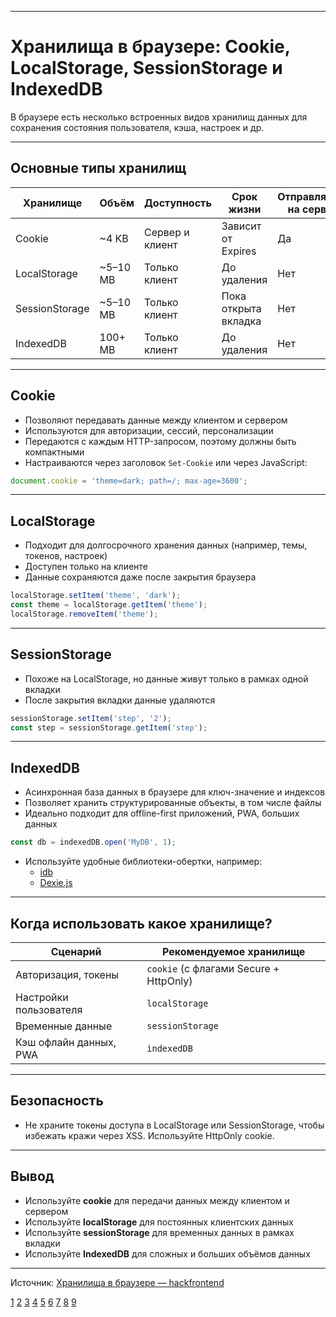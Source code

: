 
---

# Хранилища в браузере: Cookie, LocalStorage, SessionStorage и IndexedDB

В браузере есть несколько встроенных видов хранилищ данных для сохранения состояния пользователя, кэша, настроек и др.

---

## Основные типы хранилищ

| Хранилище      | Объём    | Доступность     | Срок жизни           | Отправляется на сервер | Поддержка    |
| -------------- | -------- | --------------- | -------------------- | ---------------------- | ------------ |
| Cookie         | ~4 KB    | Сервер и клиент | Зависит от Expires   | Да                     | Все браузеры |
| LocalStorage   | ~5–10 MB | Только клиент   | До удаления          | Нет                    | Все браузеры |
| SessionStorage | ~5–10 MB | Только клиент   | Пока открыта вкладка | Нет                    | Все браузеры |
| IndexedDB      | 100+ MB  | Только клиент   | До удаления          | Нет                    | Все браузеры |

---

## Cookie

- Позволяют передавать данные между клиентом и сервером
- Используются для авторизации, сессий, персонализации
- Передаются с каждым HTTP-запросом, поэтому должны быть компактными
- Настраиваются через заголовок `Set-Cookie` или через JavaScript:

```js
document.cookie = 'theme=dark; path=/; max-age=3600';
```

---

## LocalStorage

- Подходит для долгосрочного хранения данных (например, темы, токенов, настроек)
- Доступен только на клиенте
- Данные сохраняются даже после закрытия браузера

```js
localStorage.setItem('theme', 'dark');
const theme = localStorage.getItem('theme');
localStorage.removeItem('theme');
```

---

## SessionStorage

- Похоже на LocalStorage, но данные живут только в рамках одной вкладки
- После закрытия вкладки данные удаляются

```js
sessionStorage.setItem('step', '2');
const step = sessionStorage.getItem('step');
```

---

## IndexedDB

- Асинхронная база данных в браузере для ключ-значение и индексов
- Позволяет хранить структурированные объекты, в том числе файлы
- Идеально подходит для offline-first приложений, PWA, больших данных

```js
const db = indexedDB.open('MyDB', 1);
```

- Используйте удобные библиотеки-обертки, например:
  - [idb](https://github.com/jakearchibald/idb)
  - [Dexie.js](https://dexie.org/)

---

## Когда использовать какое хранилище?

| Сценарий               | Рекомендуемое хранилище                |
| ---------------------- | -------------------------------------- |
| Авторизация, токены    | `cookie` (с флагами Secure + HttpOnly) |
| Настройки пользователя | `localStorage`                         |
| Временные данные       | `sessionStorage`                       |
| Кэш офлайн данных, PWA | `indexedDB`                            |

---

## Безопасность

- Не храните токены доступа в LocalStorage или SessionStorage, чтобы избежать кражи через XSS. Используйте HttpOnly cookie.

---

## Вывод

- Используйте **cookie** для передачи данных между клиентом и сервером
- Используйте **localStorage** для постоянных клиентских данных
- Используйте **sessionStorage** для временных данных в рамках вкладки
- Используйте **IndexedDB** для сложных и больших объёмов данных

---

Источник: [Хранилища в браузере — hackfrontend](https://www.hackfrontend.com/docs/general-questions/storage-in-the-browser)

[1](https://proglib.io/p/6-glavnyh-tehnologiy-dlya-hraneniya-dannyh-v-brauzere-2024-11-08)
[2](https://www.hackfrontend.com/docs/general-questions/storage-in-the-browser)
[3](https://blog.ithillel.ua/ru/articles/cookies-indexeddb)
[4](https://www.youtube.com/watch?v=2Pl9ZwN76bE)
[5](http://prgssr.ru/development/obzor-sredstv-hraneniya-dannyh-na-klientskoj-storone.html)
[6](https://webformyself.com/rukovodstvo-po-razlichnym-tipam-xranilishh-v-brauzere/)
[7](https://fruntend.com/posts/tipy-khranilishch-dlya-nachinayushchikh)
[8](https://doka.guide/tools/browsers-storages/)
[9](https://tyapk.ru/blog/post/an-overview-of-browser-storage)

